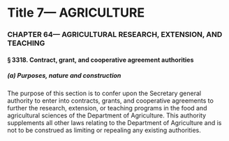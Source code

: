 
# Title 7— AGRICULTURE
### CHAPTER 64— AGRICULTURAL RESEARCH, EXTENSION, AND TEACHING
#### § 3318. Contract, grant, and cooperative agreement authorities
##### (a) Purposes, nature and construction

The purpose of this section is to confer upon the Secretary general authority to enter into contracts, grants, and cooperative agreements to further the research, extension, or teaching programs in the food and agricultural sciences of the Department of Agriculture. This authority supplements all other laws relating to the Department of Agriculture and is not to be construed as limiting or repealing any existing authorities.
